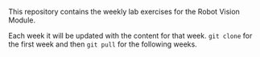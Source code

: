 This repository contains the weekly lab exercises for the Robot Vision Module.

Each week it will be updated with the content for that week. `git clone` for the first week and then `git pull` for the following weeks.